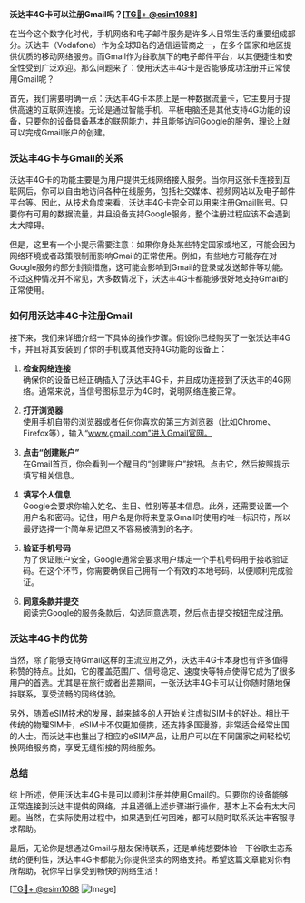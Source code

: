 **沃达丰4G卡可以注册Gmail吗？[[TG💪+ @esim1088](https://t.me/s/esim1088)]**

在当今这个数字化时代，手机网络和电子邮件服务是许多人日常生活的重要组成部分。沃达丰（Vodafone）作为全球知名的通信运营商之一，在多个国家和地区提供优质的移动网络服务。而Gmail作为谷歌旗下的电子邮件平台，以其便捷性和安全性受到广泛欢迎。那么问题来了：使用沃达丰4G卡是否能够成功注册并正常使用Gmail呢？

首先，我们需要明确一点：沃达丰4G卡本质上是一种数据流量卡，它主要用于提供高速的互联网连接。无论是通过智能手机、平板电脑还是其他支持4G功能的设备，只要你的设备具备基本的联网能力，并且能够访问Google的服务，理论上就可以完成Gmail账户的创建。

### **沃达丰4G卡与Gmail的关系**

沃达丰4G卡的功能主要是为用户提供无线网络接入服务。当你用这张卡连接到互联网后，你可以自由地访问各种在线服务，包括社交媒体、视频网站以及电子邮件平台等。因此，从技术角度来看，沃达丰4G卡完全可以用来注册Gmail账号。只要你有可用的数据流量，并且设备支持Google服务，整个注册过程应该不会遇到太大障碍。

但是，这里有一个小提示需要注意：如果你身处某些特定国家或地区，可能会因为网络环境或者政策限制而影响Gmail的正常使用。例如，有些地方可能存在对Google服务的部分封锁措施，这可能会影响到Gmail的登录或发送邮件等功能。不过这种情况并不常见，大多数情况下，沃达丰4G卡都能够很好地支持Gmail的正常使用。

### **如何用沃达丰4G卡注册Gmail**

接下来，我们来详细介绍一下具体的操作步骤。假设你已经购买了一张沃达丰4G卡，并且将其安装到了你的手机或其他支持4G功能的设备上：

1. **检查网络连接**  
   确保你的设备已经正确插入了沃达丰4G卡，并且成功连接到了沃达丰的4G网络。通常来说，当信号图标显示为4G时，说明网络连接正常。

2. **打开浏览器**  
   使用手机自带的浏览器或者任何你喜欢的第三方浏览器（比如Chrome、Firefox等），输入“www.gmail.com”进入Gmail官网。

3. **点击“创建账户”**  
   在Gmail首页，你会看到一个醒目的“创建账户”按钮。点击它，然后按照提示填写相关信息。

4. **填写个人信息**  
   Google会要求你输入姓名、生日、性别等基本信息。此外，还需要设置一个用户名和密码。记住，用户名是你将来登录Gmail时使用的唯一标识符，所以最好选择一个简单易记但又不容易被猜到的名字。

5. **验证手机号码**  
   为了保证账户安全，Google通常会要求用户绑定一个手机号码用于接收验证码。在这个环节，你需要确保自己拥有一个有效的本地号码，以便顺利完成验证。

6. **同意条款并提交**  
   阅读完Google的服务条款后，勾选同意选项，然后点击提交按钮完成注册。

### **沃达丰4G卡的优势**

当然，除了能够支持Gmail这样的主流应用之外，沃达丰4G卡本身也有许多值得称赞的特点。比如，它的覆盖范围广、信号稳定、速度快等特点使得它成为了很多用户的首选。尤其是在旅行或者出差期间，一张沃达丰4G卡可以让你随时随地保持联系，享受流畅的网络体验。

另外，随着eSIM技术的发展，越来越多的人开始关注虚拟SIM卡的好处。相比于传统的物理SIM卡，eSIM卡不仅更加便携，还支持多国漫游，非常适合经常出国的人士。而沃达丰也推出了相应的eSIM产品，让用户可以在不同国家之间轻松切换网络服务商，享受无缝衔接的网络服务。

### **总结**

综上所述，使用沃达丰4G卡是可以顺利注册并使用Gmail的。只要你的设备能够正常连接到沃达丰提供的网络，并且遵循上述步骤进行操作，基本上不会有太大问题。当然，在实际使用过程中，如果遇到任何困难，都可以随时联系沃达丰客服寻求帮助。

最后，无论你是想通过Gmail与朋友保持联系，还是单纯想要体验一下谷歌生态系统的便利性，沃达丰4G卡都能为你提供坚实的网络支持。希望这篇文章能对你有所帮助，祝你早日享受到畅快的网络生活！

[[TG💪+ @esim1088](https://t.me/s/esim1088) ![Image](https://i.postimg.cc/4NQfJmqS/Snipaste-2025-05-13-00-14-12.png)]